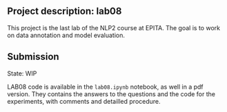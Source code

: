 ## Project description: lab08

This project is the last lab of the NLP2 course at EPITA. The goal is to work on data annotation and model evaluation.

## Submission

State: WIP

LAB08 code is available in the `lab08.ipynb` notebook, as well in a pdf version. They contains the answers to the questions and the code for the experiments, with comments and detailled procedure.